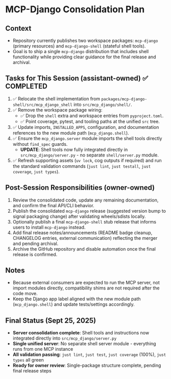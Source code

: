 # MCP-Django Consolidation Plan

## Context
- Repository currently publishes two workspace packages: `mcp-django` (primary resources) and `mcp-django-shell` (stateful shell tools).
- Goal is to ship a single `mcp-django` distribution that includes shell functionality while providing clear guidance for the final release and archival.

## Tasks for This Session (assistant-owned) ✅ COMPLETED
1. ✅ Relocate the shell implementation from `packages/mcp-django-shell/src/mcp_django_shell` into `src/mcp_django/shell/`.
2. ✅ Remove the workspace package wiring:
   - ✅ Drop the `shell` extra and workspace entries from `pyproject.toml`.
   - ✅ Point coverage, pytest, and tooling paths at the unified `src` tree.
3. ✅ Update imports, `INSTALLED_APPS`, configuration, and documentation references to the new module path (`mcp_django.shell`).
4. ✅ Ensure the `mcp_django.server` module imports the shell tools directly without `find_spec` guards.
   - **UPDATE**: Shell tools now fully integrated directly in `src/mcp_django/server.py` - no separate `shell/server.py` module.
5. ✅ Refresh supporting assets (`uv lock`, cog outputs if required) and run the standard validation commands (`just lint`, `just testall`, `just coverage`, `just types`).

## Post-Session Responsibilities (owner-owned)
1. Review the consolidated code, update any remaining documentation, and confirm the final API/CLI behavior.
2. Publish the consolidated `mcp-django` release (suggested version bump to signal packaging change) after validating wheels/sdists locally.
3. Optionally publish a final `mcp-django-shell` stub release that informs users to install `mcp-django` instead.
4. Add final release notes/announcements (README badge cleanup, CHANGELOG entries, external communication) reflecting the merger and pending archival.
5. Archive the GitHub repository and disable automation once the final release is confirmed.

## Notes
- Because external consumers are expected to run the MCP server, not import modules directly, compatibility shims are not required after the code move.
- Keep the Django app label aligned with the new module path (`mcp_django.shell`) and update tests/settings accordingly.

## Final Status (Sept 25, 2025)
- **Server consolidation complete**: Shell tools and instructions now integrated directly into `src/mcp_django/server.py`
- **Single unified server**: No separate shell server module - everything runs from one MCP instance
- **All validation passing**: `just lint`, `just test`, `just coverage` (100%), `just types` all green
- **Ready for owner review**: Single-package structure complete, pending final release steps
